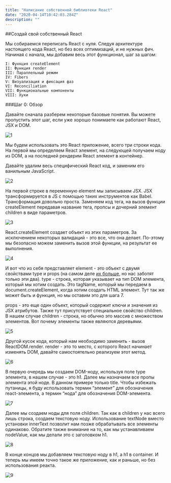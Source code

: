```yaml
---
title: "Написание собственной библиотеки React"
date: "2020-04-14T10:42:03.284Z"
description: ""
---
```


##Создай свой собственный React

Мы собираемся переписать React с нуля. Следуя архитектуре настоящего кода React, но без всех оптимизаций, и не нужных фич. Начиная с начала, мы добавим весь этот функционал, шаг за шагом:

    I: Функция createElement
    II: Функция render 
    III: Параллельный режим
    IV: Fibers
    V: Визуализация и фиксация фаз
    VI: Reconciliation
    VII: Функциональные компоненты
    VIII: Хуки

###Шаг 0: Обзор

Давайте сначала разберем некоторые базовые понятия. Вы можете пропустить этот шаг, если уже хорошо понимаете как работают  React, JSX и DOM.

![1](./1.png)

Мы будем использовать это React приложение, всего три строки кода. На первой мы определяем React элемент, на следующей получаем ноду из DOM, а на последней рендерим React элемент в контейнер.

Давайте удалим весь специфический React код, и заменим его ванильным JavaScript.

![2](./2.png)

На первой строке в переменную element мы записываем JSX. JSX трансформируется в JS с помощью таких инструментов как Babel. Трансформация довольно проста. Заменяем код тега, на вызов функции createElement передавая название тега, пропсы и дочерний элемент children в виде параметров.

![3](./3.png)

React.createElement создает объект из этих параметров. За исключением некоторых валидаций - это все, что она делает. По-этому мы безопасно можем заменить вызов этой функции, на результат ее выполнения.

![4](./4.png)

И вот что из себя представляет element - это объект с двумя свойствами type и props (на самом деле [их больше](https://github.com/facebook/react/blob/f4cc45ce962adc9f307690e1d5cfa28a288418eb/packages/react/src/ReactElement.js#L111), но нас заботят только эти два). type - строка, которая указывает на тип DOM элемента, который мы хотим создать. Это tagName, который мы передаем в document.createElement, когда хотим создать HTML элемент. Тут так же может быть и функция, но мы оставим это для шага 7.

props - это еще один объект, который содержит ключи и значения из JSX атрибутов. Также тут присутствует специальное свойство children. В нашем случае children - строка, но обычно это массив с множеством элементов. Вот почему элементы также являются деревьями.

![5](./5.png)

Другой кусок кода, который нам необходимо заменить - вызов ReactDOM.render. render - это то место, с которого React начинает изменять DOM, давайте самостоятельно реализуем этот метод.

![6](./6.png)

В первую очередь мы создаем DOM-ноду, используя поле type элемента, в нашем случае - это h1. Далее мы назначаем все пропы элемента этой ноде. В данном примере только title. Чтобы избежать путаницы, я буду использовать термин “элемент” для обозначения react-элемента, а термин “нода” для обозначения DOM-элемента.

![7](./7.png)

Далее мы создаем ноды для поля children. Так как в children у нас всего лишь строка, создаем текстовую ноду. Использование textNode вместо установки innerText позволит нам позже обрабатывать все элементы одинаково. Обратите также внимание на то, как мы устанавливаем nodeValue, как мы делали это с заголовком h1.

![8](./8.png)

В конце концов мы добавляем текстовую ноду в h1, а h1 в container. И теперь мы имеем точно такое же приложение, как и раньше, но без использования реакта.

![9](./9.png)




